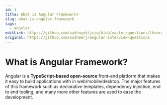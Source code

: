 ```yaml
---
id: 1
title: What is Angular Framework?
slug: what-is-angular-framework
tags:
  - angular
editLink: https://github.com/sakhnyuk/jsiq/blob/master/questions/theory/angular/1.md
original: https://github.com/sudheerj/angular-interview-questions
---
```


# What is Angular Framework?

Angular is a **TypeScript-based open-source** front-end platform that makes it easy to build applications with in web/mobile/desktop. The major features of this framework such as declarative templates, dependency injection, end to end tooling, and many more other features are used to ease the development.